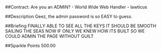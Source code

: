 ##Contract: Are you an ADMIN? - World Wide Web
Handler - lawticus

##Description
Geez, the admin password is so EASY to guess.

##Briefing
FINALLY ABLE TO SEE ALL THE KEYS IT SHOULD BE SMOOTH SAILING THE SEAS NOW IF ONLY WE KNEW HOW ITS BUILT SO WE COULD ADMIN THE PAGE WITHOUT GUILT

##Sparkle Points
500.00 
